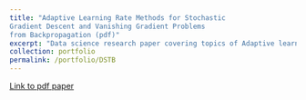 ```yaml
---
title: "Adaptive Learning Rate Methods for Stochastic
Gradient Descent and Vanishing Gradient Problems
from Backpropagation (pdf)"
excerpt: "Data science research paper covering topics of Adaptive learning rate methods such as Adam AdaGrad, and the vanishing gradient problem for activation functions in Neural Networks"
collection: portfolio
permalink: /portfolio/DSTB
---
```

[Link to pdf paper](http://TBlainUoB.github.io/files/DST_Portfolio_B-1.pdf)

